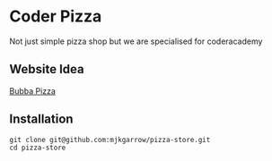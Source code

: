 # Coder Pizza

Not just simple pizza shop but we are specialised for coderacademy

## Website Idea

[Bubba Pizza](https://www.bubbapizza.com.au/)

## Installation

```
git clone git@github.com:mjkgarrow/pizza-store.git
cd pizza-store
```
